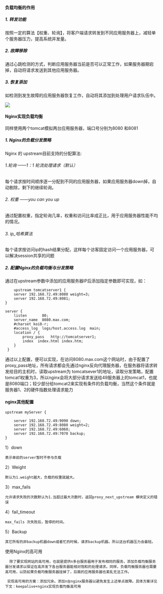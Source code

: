 #### 负载均衡的作用
##### 1. 转发功能
按照一定的算法【权重、轮询】，将客户端请求转发到不同应用服务器上，减轻单个服务器压力，提高系统并发量。
##### 2. 故障移除
通过心跳检测的方式，判断应用服务器当前是否可以正常工作，如果服务器期宕掉，自动将请求发送到其他应用服务器。
##### 3. 恢复添加
如检测到发生故障的应用服务器恢复工作，自动将其添加到处理用户请求队伍中。

![](http://markdown.itodouble.top/20200429204543.png)



#### Nginx实现负载均衡
同样使用两个tomcat模拟两台应用服务器，端口号分别为8080 和8081
##### 1. Nginx的负载分发策略
Nginx 的 upstream目前支持的分配算法:
###### 1.轮询 ——1：1 轮流处理请求（默认）
每个请求按时间顺序逐一分配到不同的应用服务器，如果应用服务器down掉，自动剔除，剩下的继续轮询。 
###### 2. 权重 ——you can you up
通过配置权重，指定轮询几率，权重和访问比率成正比，用于应用服务器性能不均的情况。 
###### 3. ip_哈希算法
每个请求按访问ip的hash结果分配，这样每个访客固定访问一个应用服务器，可以解决session共享的问题

##### 2. 配置Nginx的负载均衡与分发策略
通过在upstream参数中添加的应用服务器IP后添加指定参数即可实现，如：
```
    upstream tomcatserver1 {  
    server 192.168.72.49:8080 weight=3;  
    server 192.168.72.49:8081;  
}
  
server {  
    listen       80;  
    server_name  8080.max.com;  
    #charset koi8-r;  
    #access_log  logs/host.access.log  main;  
    location / {  
        proxy_pass   http://tomcatserver1;  
        index  index.html index.htm;  
    }  
 }  
```
通过以上配置，便可以实现，在访问8080.max.com这个网站时，由于配置了proxy_pass地址，所有请求都会先通过nginx反向代理服务器，在服务器将请求转发给目的主机时，读取upstream为 tomcatsever1的地址，读取分发策略，配置tomcat1权重为3，所以nginx会将大部分请求发送给49服务器上的tomcat1，也就是8080端口；较少部分给tomcat2来实现有条件的负载均衡，当然这个条件就是服务器1、2的硬件指数处理请求能力

#### nginx其他配置
```
upstream myServer {    
  
    server 192.168.72.49:9090 down;   
    server 192.168.72.49:8080 weight=2;   
    server 192.168.72.49:6060;   
    server 192.168.72.49:7070 backup;   
}  
```
1）down

    表示单前的server暂时不参与负载

2）Weight

    默认为1.weight越大，负载的权重就越大。

3）max_fails

    允许请求失败的次数默认为1.当超过最大次数时，返回proxy_next_upstream 模块定义的错误

4）fail_timeout

    max_fails 次失败后，暂停的时间。

5）Backup

    其它所有的非backup机器down或者忙的时候，请求backup机器。所以这台机器压力会最轻。
    

使用Nginx的高可用 

      除了要实现网站的高可用，也就是提供n多台服务器用于发布相同的服务，添加负载均衡服务器分发请求以保证在高并发下各台服务器能相对饱和的处理请求。同样，负载均衡服务器也需要高可用，以防如果负载均衡服务器挂掉了，后面的应用服务器也紊乱无法工作。

     实现高可用的方案：添加冗余。添加n台nginx服务器以避免发生上述单点故障。具体方案详见下文：keepalive+nginx实现负载均衡高可用